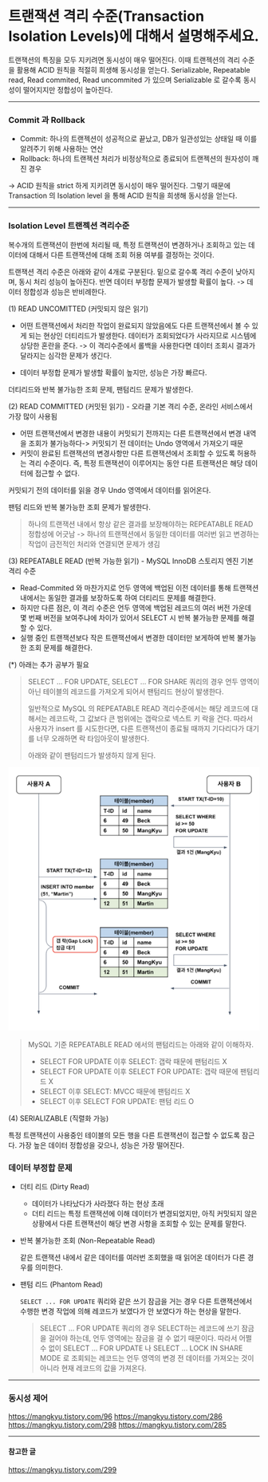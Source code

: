 # 트랜잭션 격리 수준(Transaction Isolation Levels)에 대해서 설명해주세요.
트랜잭션의 특징을 모두 지키려면 동시성이 매우 떨어진다. 이때 트랜젝션의 격리 수준을 활용해 ACID 원칙을 적절히 희생해 동시성을 얻는다.
Serializable, Repeatable read, Read commited, Read uncommited 가 있으며 Serializable 로 갈수록 동시성이 떨어지지만 정합성이 높아진다.

---
### Commit 과 Rollback
* Commit: 하나의 트랜젝션이 성공적으로 끝났고, DB가 일관성있는 상태일 때 이를 알려주기 위해 사용하는 연산
* Rollback: 하나의 트랜젝션 처리가 비정상적으로 종료되어 트랜젝션의 원자성이 깨진 경우

-> ACID 원칙을 strict 하게 지키려면 동시성이 매우 떨어진다. 그렇기 때문에 Transaction 의 Isolation level 을 통해 ACID 원칙을 희생해 동시성을 얻는다.

---
### Isolation Level 트랜젝션 격리수준 

복수개의 트랜잭션이 한번에 처리될 때, 특정 트랜잭션이 변경하거나 조회하고 있는 데이터에 대해서 다른 트랜잭션에 대해 조회 허용 여부를 결정하는 것이다.

트랜잭션 격리 수준은 아래와 같이 4개로 구분된다. 밑으로 갈수록 격리 수준이 낮아지며, 동시 처리 성능이 높아진다. 반면 데이터 부정합 문제가 발생할 확률이 높다.
-> 데이터 정합성과 성능은 반비례한다.


(1) READ UNCOMITTED (커밋되지 않은 읽기)
  * 어떤 트랜잭션에서 처리한 작업이 완료되지 않았음에도 다른 트랜잭션에서 볼 수 있게 되는 현상인 더티리드가 발생한다. 데이터가 조회되었다가 사라지므로 시스템에 상당한 혼란을 준다. ->
    이 격리수준에서 롤백을 사용한다면 데이터 조회시 결과가 달라지는 심각한 문제가 생긴다.

  * 데이터 부정합 문제가 발생할 확률이 높지만, 성능은 가장 빠르다.

더티리드와 반복 불가능한 조회 문제, 팬텀리드 문제가 발생한다.

(2) READ COMMITTED (커밋된 읽기) - 오라클 기본 격리 수준, 온라인 서비스에서 가장 많이 사용됨
  * 어떤 트랜잭션에서 변경한 내용이 커밋되기 전까지는 다른 트랜잭션에서 변경 내역을 조회가 불가능하다-> 커밋되기 전 데이터는 Undo 영역에서 가져오기 때문
  * 커밋이 완료된 트랜잭션의 변경사항만 다른 트랜잭션에서 조회할 수 있도록 허용하는 격리 수준이다.
    즉, 특정 트랜잭션이 이루어지는 동안 다른 트랜잭션은 해당 데이터에 접근할 수 없다.

  커밋되기 전의 데이터를 읽을 경우 Undo 영역에서 데이터를 읽어온다.

  팬텀 리드와 반복 불가능한 조회 문제가 발생한다.


> 하나의 트랜잭션 내에서 항상 같은 결과를 보장해야하는 REPEATABLE READ 정합성에 어긋남 -> 하나의 트랜잭션에서 동일한
> 데이터를 여러번 읽고 변경하는 작업이 금전적인 처리와 연결되면 문제가 생김


(3) REPEATABLE READ (반복 가능한 읽기) - MySQL InnoDB 스토리지 엔진 기본 격리 수준
  * Read-Commited 와 마찬가지로 언두 영역에 백업된 이전 데이터를 통해 트랜잭션 내에서는 동일한 결과를 보장하도록 하여 더티리드 문제를 해결한다.
  * 하지만 다른 점은, 이 격리 수준은 언두 영역에 백업된 레코드의 여러 버전 가운데 몇 번째 버전을 보여주냐에 차이가 있어서 SELECT 시 반복 불가능한 문제를 해결할 수 있다.
  * 실행 중인 트랜잭션보다 작은 트랜잭션에서 변경한 데이터만 보게하여 반복 불가능한 조회 문제를 해결한다.

(*) 아래는 추가 공부가 필요
> SELECT ... FOR UPDATE, SELECT ... FOR SHARE 쿼리의 경우 언두 영역이 아닌 테이블의 레코드를 가져오게 되어서 팬텀리드 현상이 발생한다.
>
> 일반적으로 MySQL 의 REPEATABLE READ 격리수준에서는 해당 레코드에 대해서는 레코드락, 그 값보다 큰 범위에는 갭락으로 넥스트 키 락을 건다. 따라서 사용자가 insert 를 시도한다면,
> 다른 트랜잭션이 종료될 때까지 기다리다가 대기를 너무 오래하면 락 타임아웃이 발생한다.
>
>아래와 같이 팬텀리드가 발생하지 않게 된다.
<img src="./img_4.png">

> MySQL 기준 REPEATABLE READ 에서의 팬텀리드는 아래와 같이 이해하자.
> * SELECT FOR UPDATE 이후 SELECT: 갭락 때문에 팬텀리드 X
> * SELECT FOR UPDATE 이후 SELECT FOR UPDATE: 갭락 때문에 팬텀리드 X
> * SELECT 이후 SELECT: MVCC 때문에 팬텀리드 X
> * SELECT 이후 SELECT FOR UPDATE: 팬텀 리드 O

(4) SERIALIZABLE (직렬화 가능)

  특정 트랜잭션이 사용중인 테이블의 모든 행을 다른 트랜잭션이 접근할 수 없도록 잠근다. 가장 높은 데이터 정합성을 갖으나, 성능은 가장 떨어진다.


### 데이터 부정합 문제 

* 더티 리드 (Dirty Read)
  * 데이터가 나타났다가 사라졌다 하는 현상 초래
  * 더티 리드는 특정 트랜잭션에 이해 데이터가 변경되었지만, 아직 커밋되지 않은 상황에서 다른 트랜잭션이 해당 변경 사항을 조회할 수 있는 문제를 말한다.
* 반복 불가능한 조회 (Non-Repeatable Read)

  같은 트랜잭션 내에서 같은 데이터를 여러번 조회했을 때 읽어온 데이터가 다른 경우를 의미한다.
* 팬텀 리드 (Phantom Read)

  ```SELECT ... FOR UPDATE``` 쿼리와 같은 쓰기 잠금을 거는 경우 다른 트랜잭션에서 수행한 변경 작업에 의해 레코드가 보였다가 안 보였다가 하는 현상을 말한다.
    >  SELECT ... FOR UPDATE 쿼리의 경우 SELECT하는 레코드에 쓰기 잠금을 걸어야 하는데, 언두 영역에는 잠금을 걸 수 없기 때문이다. 
    > 따라서 어쩔 수 없이 SELECT ... FOR UPDATE 나 SELECT ... LOCK IN SHARE MODE 로 조회되는 레코드는 언두 영역의 변경 전 데이터를 가져오는 것이 아니라 현재 레코드의 값을 가져온다.

 
---
### 동시성 제어

https://mangkyu.tistory.com/96
https://mangkyu.tistory.com/286
https://mangkyu.tistory.com/298
https://mangkyu.tistory.com/285

---

#### 참고한 글
https://mangkyu.tistory.com/299
